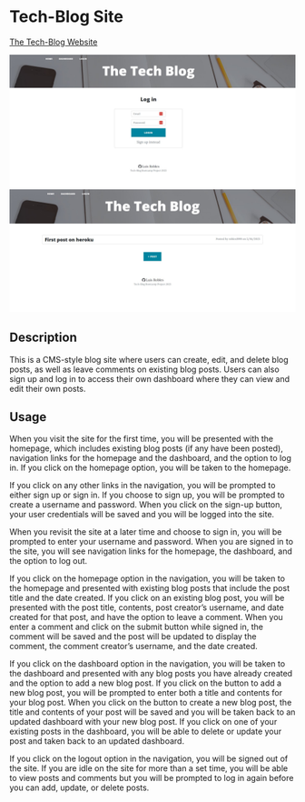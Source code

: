 # Tech-Blog Site
[The Tech-Blog Website](https://lerobles-tech-blog.herokuapp.com/)

![login screenshot](./public/images/login-screenshot.jpg)
![home screenshot](./public/images/home-screenshot.jpg)

## Description
This is a CMS-style blog site where users can create, edit, and delete blog posts, as well as leave comments on existing blog posts. Users can also sign up and log in to access their own dashboard where they can view and edit their own posts.

## Usage
When you visit the site for the first time, you will be presented with the homepage, which includes existing blog posts (if any have been posted), navigation links for the homepage and the dashboard, and the option to log in. If you click on the homepage option, you will be taken to the homepage.

If you click on any other links in the navigation, you will be prompted to either sign up or sign in. If you choose to sign up, you will be prompted to create a username and password. When you click on the sign-up button, your user credentials will be saved and you will be logged into the site.

When you revisit the site at a later time and choose to sign in, you will be prompted to enter your username and password. When you are signed in to the site, you will see navigation links for the homepage, the dashboard, and the option to log out.

If you click on the homepage option in the navigation, you will be taken to the homepage and presented with existing blog posts that include the post title and the date created. If you click on an existing blog post, you will be presented with the post title, contents, post creator’s username, and date created for that post, and have the option to leave a comment. When you enter a comment and click on the submit button while signed in, the comment will be saved and the post will be updated to display the comment, the comment creator’s username, and the date created.

If you click on the dashboard option in the navigation, you will be taken to the dashboard and presented with any blog posts you have already created and the option to add a new blog post. If you click on the button to add a new blog post, you will be prompted to enter both a title and contents for your blog post. When you click on the button to create a new blog post, the title and contents of your post will be saved and you will be taken back to an updated dashboard with your new blog post. If you click on one of your existing posts in the dashboard, you will be able to delete or update your post and taken back to an updated dashboard.

If you click on the logout option in the navigation, you will be signed out of the site. If you are idle on the site for more than a set time, you will be able to view posts and comments but you will be prompted to log in again before you can add, update, or delete posts.